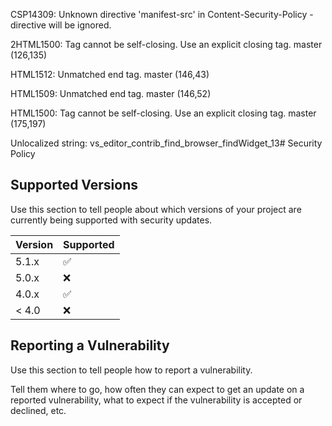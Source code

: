 CSP14309: Unknown directive 'manifest-src' in Content-Security-Policy - directive will be ignored.

2HTML1500: Tag cannot be self-closing. Use an explicit closing tag.
master (126,135)

HTML1512: Unmatched end tag.
master (146,43)

HTML1509: Unmatched end tag.
master (146,52)

HTML1500: Tag cannot be self-closing. Use an explicit closing tag.
master (175,197)







 









Unlocalized string: vs_editor_contrib_find_browser_findWidget_13# Security Policy

## Supported Versions

Use this section to tell people about which versions of your project are
currently being supported with security updates.

| Version | Supported          |
| ------- | ------------------ |
| 5.1.x   | :white_check_mark: |
| 5.0.x   | :x:                |
| 4.0.x   | :white_check_mark: |
| < 4.0   | :x:                |

## Reporting a Vulnerability

Use this section to tell people how to report a vulnerability.

Tell them where to go, how often they can expect to get an update on a
reported vulnerability, what to expect if the vulnerability is accepted or
declined, etc.
